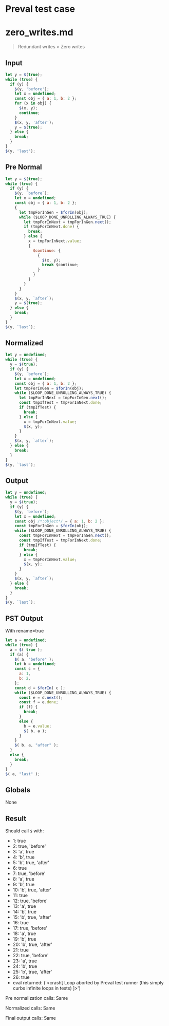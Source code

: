 # Preval test case

# zero_writes.md

> Redundant writes > Zero writes

## Input

`````js filename=intro
let y = $(true);
while (true) {
  if (y) {
    $(y, 'before');
    let x = undefined;
    const obj = { a: 1, b: 2 };
    for (x in obj) {
      $(x, y);
      continue;
    }
    $(x, y, 'after');
    y = $(true);
  } else {
    break;
  }
}
$(y, 'last');
`````

## Pre Normal


`````js filename=intro
let y = $(true);
while (true) {
  if (y) {
    $(y, `before`);
    let x = undefined;
    const obj = { a: 1, b: 2 };
    {
      let tmpForInGen = $forIn(obj);
      while ($LOOP_DONE_UNROLLING_ALWAYS_TRUE) {
        let tmpForInNext = tmpForInGen.next();
        if (tmpForInNext.done) {
          break;
        } else {
          x = tmpForInNext.value;
          {
            $continue: {
              {
                $(x, y);
                break $continue;
              }
            }
          }
        }
      }
    }
    $(x, y, `after`);
    y = $(true);
  } else {
    break;
  }
}
$(y, `last`);
`````

## Normalized


`````js filename=intro
let y = undefined;
while (true) {
  y = $(true);
  if (y) {
    $(y, `before`);
    let x = undefined;
    const obj = { a: 1, b: 2 };
    let tmpForInGen = $forIn(obj);
    while ($LOOP_DONE_UNROLLING_ALWAYS_TRUE) {
      let tmpForInNext = tmpForInGen.next();
      const tmpIfTest = tmpForInNext.done;
      if (tmpIfTest) {
        break;
      } else {
        x = tmpForInNext.value;
        $(x, y);
      }
    }
    $(x, y, `after`);
  } else {
    break;
  }
}
$(y, `last`);
`````

## Output


`````js filename=intro
let y = undefined;
while (true) {
  y = $(true);
  if (y) {
    $(y, `before`);
    let x = undefined;
    const obj /*:object*/ = { a: 1, b: 2 };
    const tmpForInGen = $forIn(obj);
    while ($LOOP_DONE_UNROLLING_ALWAYS_TRUE) {
      const tmpForInNext = tmpForInGen.next();
      const tmpIfTest = tmpForInNext.done;
      if (tmpIfTest) {
        break;
      } else {
        x = tmpForInNext.value;
        $(x, y);
      }
    }
    $(x, y, `after`);
  } else {
    break;
  }
}
$(y, `last`);
`````

## PST Output

With rename=true

`````js filename=intro
let a = undefined;
while (true) {
  a = $( true );
  if (a) {
    $( a, "before" );
    let b = undefined;
    const c = {
      a: 1,
      b: 2,
    };
    const d = $forIn( c );
    while ($LOOP_DONE_UNROLLING_ALWAYS_TRUE) {
      const e = d.next();
      const f = e.done;
      if (f) {
        break;
      }
      else {
        b = e.value;
        $( b, a );
      }
    }
    $( b, a, "after" );
  }
  else {
    break;
  }
}
$( a, "last" );
`````

## Globals

None

## Result

Should call `$` with:
 - 1: true
 - 2: true, 'before'
 - 3: 'a', true
 - 4: 'b', true
 - 5: 'b', true, 'after'
 - 6: true
 - 7: true, 'before'
 - 8: 'a', true
 - 9: 'b', true
 - 10: 'b', true, 'after'
 - 11: true
 - 12: true, 'before'
 - 13: 'a', true
 - 14: 'b', true
 - 15: 'b', true, 'after'
 - 16: true
 - 17: true, 'before'
 - 18: 'a', true
 - 19: 'b', true
 - 20: 'b', true, 'after'
 - 21: true
 - 22: true, 'before'
 - 23: 'a', true
 - 24: 'b', true
 - 25: 'b', true, 'after'
 - 26: true
 - eval returned: ('<crash[ Loop aborted by Preval test runner (this simply curbs infinite loops in tests) ]>')

Pre normalization calls: Same

Normalized calls: Same

Final output calls: Same
